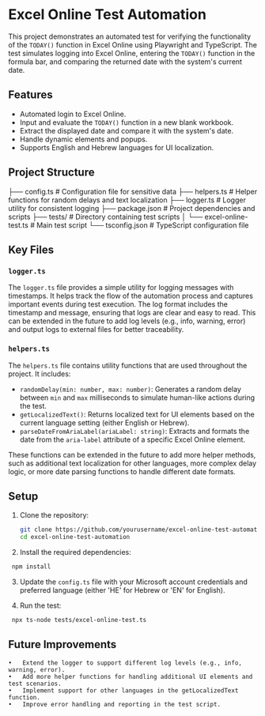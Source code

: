 # Excel Online Test Automation

This project demonstrates an automated test for verifying the functionality of the `TODAY()` function in Excel Online using Playwright and TypeScript. The test simulates logging into Excel Online, entering the `TODAY()` function in the formula bar, and comparing the returned date with the system's current date.

## Features

- Automated login to Excel Online.
- Input and evaluate the `TODAY()` function in a new blank workbook.
- Extract the displayed date and compare it with the system's date.
- Handle dynamic elements and popups.
- Supports English and Hebrew languages for UI localization.

## Project Structure

├── config.ts        # Configuration file for sensitive data
├── helpers.ts       # Helper functions for random delays and text localization
├── logger.ts        # Logger utility for consistent logging
├── package.json     # Project dependencies and scripts
├── tests/           # Directory containing test scripts
│   └── excel-online-test.ts  # Main test script
└── tsconfig.json    # TypeScript configuration file

## Key Files

### `logger.ts`

The `logger.ts` file provides a simple utility for logging messages with timestamps. It helps track the flow of the automation process and captures important events during test execution. The log format includes the timestamp and message, ensuring that logs are clear and easy to read. This can be extended in the future to add log levels (e.g., info, warning, error) and output logs to external files for better traceability.

### `helpers.ts`

The `helpers.ts` file contains utility functions that are used throughout the project. It includes:
- `randomDelay(min: number, max: number)`: Generates a random delay between `min` and `max` milliseconds to simulate human-like actions during the test.
- `getLocalizedText()`: Returns localized text for UI elements based on the current language setting (either English or Hebrew).
- `parseDateFromAriaLabel(ariaLabel: string)`: Extracts and formats the date from the `aria-label` attribute of a specific Excel Online element.

These functions can be extended in the future to add more helper methods, such as additional text localization for other languages, more complex delay logic, or more date parsing functions to handle different date formats.

## Setup

1. Clone the repository:

   ```bash
   git clone https://github.com/yourusername/excel-online-test-automation.git
   cd excel-online-test-automation
   ```

2.	Install the required dependencies:

   ```bash
    npm install
   ```

3. 	Update the ```config.ts``` file with your Microsoft account credentials and preferred language (either 'HE' for Hebrew or 'EN' for  English).

4.	Run the test:

   ```bash
    npx ts-node tests/excel-online-test.ts  
   ```

## Future Improvements
	•	Extend the logger to support different log levels (e.g., info, warning, error).
	•	Add more helper functions for handling additional UI elements and test scenarios.
	•	Implement support for other languages in the getLocalizedText function.
	•	Improve error handling and reporting in the test script.